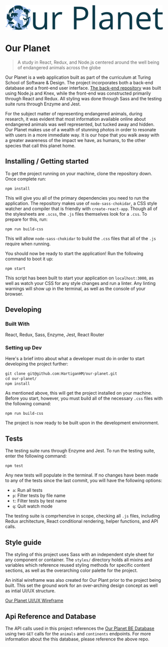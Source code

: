 ![Our Planet](src/images/branding/Our-Planet-Wordmark-Small.png)

# Our Planet
> A study in React, Redux, and Node.js centered around the well being of endangered animals across the globe

Our Planet is a web application built as part of the curriculum at Turing School of Software & Design. The project incorporates both a back-end database and a front-end user interface. [The back-end repository](https://github.com/HartiganHM/our-planet-be) was built using Node.js and Knex, while the front-end was constructed primarily through React and Redux. All styling was done through Sass and the testing suite runs through Enzyme and Jest.

For the subject matter of representing endangered animals, during research, it was evident that most information available online about endangered animals was well represented, but tucked away and hidden. Our Planet makes use of a wealth of stunning photos in order to resonate with users in a more immediate way. It is our hope that you walk away with a greater awareness of the impact we have, as humans, to the other species that call this planet home.

## Installing / Getting started

To get the project running on your machine, clone the repository down. Once complete run:

```shell
npm install
```

This will give you all of the primary dependencies you need to run the application. The repository makes use of `node-sass-chokidar`, a CSS style watcher and compiler that is friendly with `create-react-app`. Though all of the stylesheets are `.scss`, the `.js` files themselves look for a `.css`. To prepare for this, run:

```shell
npm run build-css
```

This will allow `node-sass-chokidar` to build the `.css` files that all of the `.js` require when running. 

You should now be ready to start the application! Run the following command to boot it up:

```shell
npm start
```

This script has been built to start your application on `localhost:3000`, as well as watch your CSS for any style changes and run a linter. Any linting warnings will show up in the terminal, as well as the console of your browser.

## Developing

### Built With
React, Redux, Sass, Enzyme, Jest, React Router

### Setting up Dev

Here's a brief intro about what a developer must do in order to start developing
the project further:

```shell
git clone git@github.com:HartiganHM/our-planet.git
cd our-planet/
npm install
```

As mentioned above, this will get the project installed on your machine. Before you start, however, you must build all of the necessary `.css` files with the following comand:

```shell
npm run build-css
```

The project is now ready to be built upon in the development environment.

## Tests

The testing suite runs through Enzyme and Jest. To run the testing suite, enter the following command:

```shell
npm test
```

Any new tests will populate in the terminal. If no changes have been made to any of the tests since the last commit, you will have the following options:

* `a`: Run all tests
* `p`: Filter tests by file name
* `t`: Filter tests by test name
* `q`: Quit watch mode

The testing suite is comprhenzive in scope, checking all `.js` files, including Redux architecture, React conditional rendering, helper functions, and API calls.

## Style guide

The styling of this project uses Sass with an independent style sheet for any component or container. The `styles/` directory holds all mixins and variables which reference reused styling methods for specific content sections, as well as the overarching color palette for the project.

An initial wireframe was also created for Our Plant prior to the project being built. This set the ground work for an over-arching design concept as well as intial UI/UX structure.

[Our Planet UI/UX Wireframe](https://xd.adobe.com/view/a017c691-0ff2-4b78-979a-b5e5e64187b7)

## Api Reference and Database

The API calls used in this project references the [Our Planet BE Database](https://github.com/HartiganHM/our-planet-be) using two `GET` calls for the `animals` and `continents` endpoints. For more information about the this database, please reference the above repo.
